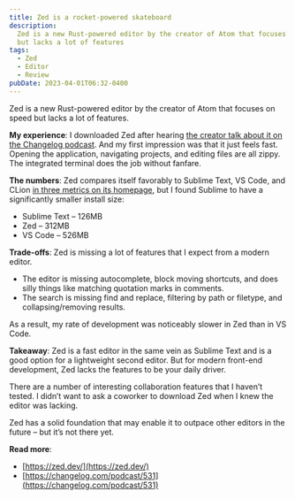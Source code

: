 ```yaml
---
title: Zed is a rocket-powered skateboard
description:
  Zed is a new Rust-powered editor by the creator of Atom that focuses on speed
  but lacks a lot of features
tags:
  - Zed
  - Editor
  - Review
pubDate: 2023-04-01T06:32-0400
---
```


Zed is a new Rust-powered editor by the creator of Atom that focuses on speed
but lacks a lot of features.

**My experience**: I downloaded Zed after hearing
[the creator talk about it on the Changelog podcast](https://changelog.com/podcast/531).
And my first impression was that it just feels fast. Opening the application,
navigating projects, and editing files are all zippy. The integrated terminal
does the job without fanfare.

**The numbers**: Zed compares itself favorably to Sublime Text, VS Code, and
CLion
[in three metrics on its homepage](https://zed.dev/#engineered-for-performance),
but I found Sublime to have a significantly smaller install size:

- Sublime Text – 126MB
- Zed – 312MB
- VS Code – 526MB

**Trade-offs**: Zed is missing a lot of features that I expect from a modern
editor.

- The editor is missing autocomplete, block moving shortcuts, and does silly
  things like matching quotation marks in comments.
- The search is missing find and replace, filtering by path or filetype, and
  collapsing/removing results.

As a result, my rate of development was noticeably slower in Zed than in VS
Code.

**Takeaway**: Zed is a fast editor in the same vein as Sublime Text and is a
good option for a lightweight second editor. But for modern front-end
development, Zed lacks the features to be your daily driver.

There are a number of interesting collaboration features that I haven’t tested.
I didn’t want to ask a coworker to download Zed when I knew the editor was
lacking.

Zed has a solid foundation that may enable it to outpace other editors in the
future – but it’s not there yet.

**Read more**:

- [https://zed.dev/](https://zed.dev/)
- [https://changelog.com/podcast/531](https://changelog.com/podcast/531)
